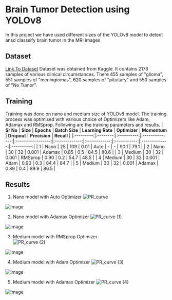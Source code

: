 # Brain Tumor Detection using YOLOv8
In this project we have used different sizes of the YOLOv8 model to detect ansd classsify brain tumor in the MRI images
## Dataset 
[Link To Dataset](https://www.kaggle.com/datasets/ammarahmed310/labeled-mri-brain-tumor-dataset)
Dataset was obtained from Kaggle. It contains 2176 samples of various clinical circumstances. There 455 samples of "glioma", 551 samples of "meningiomas", 620 samples of "pituitary" and 550 samples of "No Tumor". 
## Training 

Training was done on nano and medium size of YOLOv8 model. The training process was optimised with various choice of Optimizers like Adam, Adamax and RMSprop. 
Following are the training parameters and results. 
| **Sr No** | **Size** | **Epochs** | **Batch Size** | **Learning Rate** | **Optimizer** | **Momentum** | **Dropout** | **Precision** | **Recall** |
|:---------:|:--------:|:----------:|:--------------:|:-----------------:|:-------------:|:------------:|:-----------:|:-------------:|:----------:|
|     1     |   Nano   |     25     |       109      |        0.01       |      Auto     |       -      |      -      |      90.1     |    79.1    |
|     2     |   Nano   |     30     |       32       |       0.001       |     Adamax    |     0.85     |     0.5     |      84.5     |    80.6    |
|     3     |  Medium  |     30     |       32       |       0.001       |    RMSprop    |     0.90     |     0.2     |      54.7     |    48.5    |
|     4     |  Medium  |     30     |       32       |       0.001       |      Adam     |     0.90     |     0.3     |      84.4     |    84.7    |
|     5     |  Medium  |     30     |       32       |       0.001       |     Adamax    |     0.89     |     0.4     |      89.9     |    86.5    |
## Results
1. Nano model with Auto Optimizer
![PR_curve](https://github.com/chetan0220/Brain-Tumor-Detection-using-YOLOv8/assets/97821311/2bc4fa5e-381a-4b19-913f-7da4b6477f06) <br>

![image](https://github.com/chetan0220/Brain-Tumor-Detection-using-YOLOv8/assets/97821311/5ce90e66-372c-4ee3-9640-fb29aad7e308)<br>

2. Nano model with Adamax Optimizer
![PR_curve (1)](https://github.com/chetan0220/Brain-Tumor-Detection-using-YOLOv8/assets/97821311/79075a41-187c-48e4-9c37-367bdfef7336)<br>

![image](https://github.com/chetan0220/Brain-Tumor-Detection-using-YOLOv8/assets/97821311/d915b016-d80a-4096-8e3f-edaff20c107b)<br>

3. Medium model with RMSprop Optimizer<br>
![PR_curve (2)](https://github.com/chetan0220/Brain-Tumor-Detection-using-YOLOv8/assets/97821311/16e68aee-ed3d-4d55-bacc-fd5d2ec1616c)<br>

![image](https://github.com/chetan0220/Brain-Tumor-Detection-using-YOLOv8/assets/97821311/2f2ab826-5449-412e-b92b-599b72a498f5)<br>

4. Medium model with Adam Optimizer
![PR_curve (3)](https://github.com/chetan0220/Brain-Tumor-Detection-using-YOLOv8/assets/97821311/e89a369f-8155-4743-8a6f-ffd2d88fed7c)<br>

![image](https://github.com/chetan0220/Brain-Tumor-Detection-using-YOLOv8/assets/97821311/f3f42569-c9c8-4882-85ac-2d79946b5944)<br>

5. Medium model with Adamax Optimizer
![PR_curve (4)](https://github.com/chetan0220/Brain-Tumor-Detection-using-YOLOv8/assets/97821311/5ce1e550-a557-44dd-b8fb-88ed7bc1984f)<br>

![image](https://github.com/chetan0220/Brain-Tumor-Detection-using-YOLOv8/assets/97821311/aa5856e0-2633-42e4-a04e-78aa806f4312)<br>
